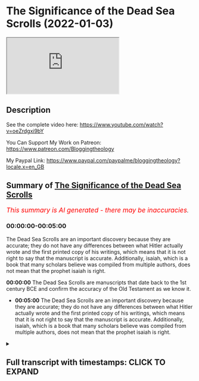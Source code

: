 # The Significance of the Dead Sea Scrolls (2022-01-03)

<iframe loading='lazy' allow='autoplay' src='https://www.youtube.com/embed/lm4b5lDSJKE'></iframe>

## Description

See the complete video here: https://www.youtube.com/watch?v=oeZrdgxi9bY

You Can Support My Work on Patreon:
https://www.patreon.com/Bloggingtheology

My Paypal Link: 
https://www.paypal.com/paypalme/bloggingtheology?locale.x=en_GB

## Summary of [The Significance of the Dead Sea Scrolls](https://www.youtube.com/watch?v=lm4b5lDSJKE)


*<span style="color:red; font-size:125%">This summary is AI generated - there may be inaccuracies</span>. [](/)*

### <a onclick="modifyYTiframeseektime('0')">00:00:00-00:05:00</a>

The Dead Sea Scrolls are an important discovery because they are accurate; they do not have any differences between what Hitler actually wrote and the first printed copy of his writings, which means that it is not right to say that the manuscript is accurate. Additionally, isaiah, which is a book that many scholars believe was compiled from multiple authors, does not mean that the prophet isaiah is right.

**<a onclick="modifyYTiframeseektime('0')">00:00:00</a>** The Dead Sea Scrolls are manuscripts that date back to the 1st century BCE and confirm the accuracy of the Old Testament as we know it.
* **<a onclick="modifyYTiframeseektime('300')">00:05:00</a>** The Dead Sea Scrolls are an important discovery because they are accurate; they do not have any differences between what Hitler actually wrote and the first printed copy of his writings, which means that it is not right to say that the manuscript is accurate. Additionally, isaiah, which is a book that many scholars believe was compiled from multiple authors, does not mean that the prophet isaiah is right.

<details><summary><h2>Full transcript with timestamps: CLICK TO EXPAND</h2></summary>

<a onclick="modifyYTiframeseektime('2')">0:00:02</a> The significance of the Dead Sea Scrolls, now i'm 
often told often hear from Christians who say    
<a onclick="modifyYTiframeseektime('8')">0:00:08</a> the Dead Sea Scrolls they really took us much 
further back in time and i got much earlier    
<a onclick="modifyYTiframeseektime('12')">0:00:12</a> manuscripts and it confirms the Old Testament we 
always had it's the same books the same content    
<a onclick="modifyYTiframeseektime('19')">0:00:19</a> Isaiah is just the same Jeremiah's just the same 
um is a is this true or not i mean what's really    
<a onclick="modifyYTiframeseektime('26')">0:00:26</a> going on here is it more complicated than 
that yeah no it's a very important it's a    
<a onclick="modifyYTiframeseektime('30')">0:00:30</a> very important thing uh the destiny scrolls are 
huge hugely important for all sorts of reasons    
<a onclick="modifyYTiframeseektime('35')">0:00:35</a> um not just not just the copies of the bible by 
the way but also the that tells us a lot about    
<a onclick="modifyYTiframeseektime('41')">0:00:41</a> this group of jews who were in these kind of 
monastic-like communities uh these they have    
<a onclick="modifyYTiframeseektime('46')">0:00:46</a> scenes um but some some of the Dead Sea Scrolls 
are biblical manuscripts and they are a huge find    
<a onclick="modifyYTiframeseektime('52')">0:00:52</a> the reason is because the Hebrew Bible that 
we use today the people who use the hebrew    
<a onclick="modifyYTiframeseektime('58')">0:00:58</a> Bible actually in Hebrew and that are 
translating the Hebrew Bible are basing    
<a onclick="modifyYTiframeseektime('64')">0:01:04</a> their uh their translations on a manuscript that 
was written around the year 1000 of the common era    
<a onclick="modifyYTiframeseektime('70')">0:01:10</a> around 1 000 of the common era it's uh it 
came from leningrad and so it's called codexis  
<a onclick="modifyYTiframeseektime('78')">0:01:18</a> jewish tribes in the middle ages when they 
copied a manuscript they would destroy it    
<a onclick="modifyYTiframeseektime('84')">0:01:24</a> because now they had a perfect copy of it 
and they made sure the copy was perfect    
<a onclick="modifyYTiframeseektime('90')">0:01:30</a> they had ways of doing that through the middle 
ages the problem is what were scribes doing    
<a onclick="modifyYTiframeseektime('95')">0:01:35</a> before the middle ages before they had these 
rules well we had to guess they were getting    
<a onclick="modifyYTiframeseektime('100')">0:01:40</a> it right and so um the dead sea scrolls were 
discovered in 1947 and they have they include    
<a onclick="modifyYTiframeseektime('109')">0:01:49</a> portions of every book of the hebrew bible except 
for uh except for the book of uh esther esther    
<a onclick="modifyYTiframeseektime('116')">0:01:56</a> yeah um because yeah it turns out god is not named 
in esther and so that for some reason that book's    
<a onclick="modifyYTiframeseektime('122')">0:02:02</a> not among the dead sea scrolls most of the scrolls 
we have are not complete scrolls the isaiah scroll    
<a onclick="modifyYTiframeseektime('128')">0:02:08</a> is a virtually complete scroll and it is very 
very close in wording to the codex leningradensis    
<a onclick="modifyYTiframeseektime('135')">0:02:15</a> right so that concept but that confirms the bible 
we have today was historically accurate it was    
<a onclick="modifyYTiframeseektime('141')">0:02:21</a> accurately transmitted no no it's got nothing to 
do with it and so so i need to explain several    
<a onclick="modifyYTiframeseektime('146')">0:02:26</a> things here because there's several points that 
some people like overlook which is the first one    
<a onclick="modifyYTiframeseektime('151')">0:02:31</a> people overlook that's true the isaiah scroll 
but it's not true of other dead sea scrolls    
<a onclick="modifyYTiframeseektime('156')">0:02:36</a> there are other dead sea scrolls the the scroll 
of jeremiah that we have is um has a uh has    
<a onclick="modifyYTiframeseektime('163')">0:02:43</a> differences from our jeremiah and the differences 
from our jeremiah are like the differences that    
<a onclick="modifyYTiframeseektime('170')">0:02:50</a> come to us from the greek translation of jeremiah 
in the septuagint in the greek greek bible    
<a onclick="modifyYTiframeseektime('176')">0:02:56</a> that version of jeremiah is 15 shorter than the 
leningradensis 15 uh so that's not very accurate    
<a onclick="modifyYTiframeseektime('189')">0:03:09</a> and so so it's not that everything is like 
the isaiah scroll the isaiah scrolls like    
<a onclick="modifyYTiframeseektime('194')">0:03:14</a> the isaiah scroll but it doesn't prove that's 
why it's always mentioned it's always showcased    
<a onclick="modifyYTiframeseektime('197')">0:03:17</a> oh look at isaiah is exactly the same 
look at the perfection of transformation    
<a onclick="modifyYTiframeseektime('202')">0:03:22</a> that's my first point that this this manuscript 
by isaiah was written a thousand years before    
<a onclick="modifyYTiframeseektime('206')">0:03:26</a> leningrad's it's accurate but the others are 
not the same second point um isaiah the prophet    
<a onclick="modifyYTiframeseektime('214')">0:03:34</a> was writing isaiah jerusalem was living in the 
8th century bce so that means we don't have any    
<a onclick="modifyYTiframeseektime('222')">0:03:42</a> manuscripts for the first over 700 years so 
the fact that you have a manuscript that from    
<a onclick="modifyYTiframeseektime('229')">0:03:49</a> say say the year one to the year 1000 you can 
show that isaiah was copied accurately but our    
<a onclick="modifyYTiframeseektime('236')">0:03:56</a> question is what about between the year 700 bce 
and one now there's 700 years we have no evidence    
<a onclick="modifyYTiframeseektime('245')">0:04:05</a> in hebrew no hebrew text so you can't say this 
is exactly what isaiah wrote how would you know    
<a onclick="modifyYTiframeseektime('250')">0:04:10</a> how much it got changed between 700 and the 
dead sea scroll copy there's no way to know    
<a onclick="modifyYTiframeseektime('256')">0:04:16</a> there are ways not good ways no no um 
so that's that's second third thing    
<a onclick="modifyYTiframeseektime('263')">0:04:23</a> even if even if we had everything that was 
accurate in either any book the new testament    
<a onclick="modifyYTiframeseektime('270')">0:04:30</a> or the new testament old testament even if 
we had a manuscript even we had the original    
<a onclick="modifyYTiframeseektime('275')">0:04:35</a> suppose we had the original of mark or suppose 
we have the original of uh joshua we have the    
<a onclick="modifyYTiframeseektime('281')">0:04:41</a> original that would have no bearing on the 
question of whether it's accurate or not    
<a onclick="modifyYTiframeseektime('289')">0:04:49</a> it would only have a bearing on 
whether we know what the author wrote    
<a onclick="modifyYTiframeseektime('293')">0:04:53</a> so the way i usually illustrate this is we 
have we have millions of copies of mineconf  
<a onclick="modifyYTiframeseektime('303')">0:05:03</a> and they are accurate they i mean they might 
not be active with what hitler actually wrote    
<a onclick="modifyYTiframeseektime('310')">0:05:10</a> but they don't they don't have any differences 
we know what the first printed copy looked like    
<a onclick="modifyYTiframeseektime('316')">0:05:16</a> does that mean that it's accurate no it doesn't 
mean that it's right it just means you know what    
<a onclick="modifyYTiframeseektime('322')">0:05:22</a> he wrote the fact you know what somebody wrote 
doesn't mean that what they wrote is right    
<a onclick="modifyYTiframeseektime('326')">0:05:26</a> that's a different thing so those are three really 
big points that shows that this argument just    
<a onclick="modifyYTiframeseektime('330')">0:05:30</a> doesn't hold and any one of those three shows that 
they've been hold three together forget it yeah    
<a onclick="modifyYTiframeseektime('338')">0:05:38</a> it's not worse than that because a good example 
of isaiah is now commonly accepted that yeah maybe    
<a onclick="modifyYTiframeseektime('343')">0:05:43</a> the first 39 chapters of isaiah 
were written by this prophet    
<a onclick="modifyYTiframeseektime('346')">0:05:46</a> in isaiah from downtown jerusalem but it was 
added to by maybe a second scribe or maybe a third    
<a onclick="modifyYTiframeseektime('353')">0:05:53</a> scribe or scribes so we don't even even if you 
dig up the book of isaiah that we have it today    
<a onclick="modifyYTiframeseektime('359')">0:05:59</a> from 500 years ago 600 years ago it doesn't 
mean we have the prophet isaiah's own words    
<a onclick="modifyYTiframeseektime('364')">0:06:04</a> which many scholars were added to anyway yeah 
yeah no it's very common to think that i isaiah    
<a onclick="modifyYTiframeseektime('371')">0:06:11</a> and if there's really good reason for this isaiah 
jerusalem wrote most of chapter 1 to 39 and then    
<a onclick="modifyYTiframeseektime('376')">0:06:16</a> someone 150 years later wrote 40 to 50 55 50 yeah 
55 then the other 56 and on and so you know it's    
<a onclick="modifyYTiframeseektime('383')">0:06:23</a> a compilation uh no matter what but even if you 
have isaiah's words again it doesn't it doesn't    
<a onclick="modifyYTiframeseektime('390')">0:06:30</a> mean that he's right he might be right i mean 
but that's a different it's a different question    
<a onclick="modifyYTiframeseektime('396')">0:06:36</a> the fact you have an accurate manuscript is not 
evidence that what the person said is accurate  

</details>
